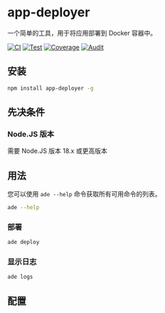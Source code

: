 # app-deployer
一个简单的工具，用于将应用部署到 Docker 容器中。

[![CI](https://github.com/sumor-cloud/app-deployer/actions/workflows/ci.yml/badge.svg)](https://github.com/sumor-cloud/app-deployer/actions/workflows/ci.yml)
[![Test](https://github.com/sumor-cloud/app-deployer/actions/workflows/ut.yml/badge.svg)](https://github.com/sumor-cloud/app-deployer/actions/workflows/ut.yml)
[![Coverage](https://github.com/sumor-cloud/app-deployer/actions/workflows/coverage.yml/badge.svg)](https://github.com/sumor-cloud/app-deployer/actions/workflows/coverage.yml)
[![Audit](https://github.com/sumor-cloud/app-deployer/actions/workflows/audit.yml/badge.svg)](https://github.com/sumor-cloud/app-deployer/actions/workflows/audit.yml)

## 安装
```bash
npm install app-deployer -g
```

## 先决条件

### Node.JS 版本
需要 Node.JS 版本 18.x 或更高版本

## 用法

您可以使用 `ade --help` 命令获取所有可用命令的列表。
```bash
ade --help
```

### 部署

```bash
ade deploy
```

### 显示日志

```bash
ade logs
```

## 配置